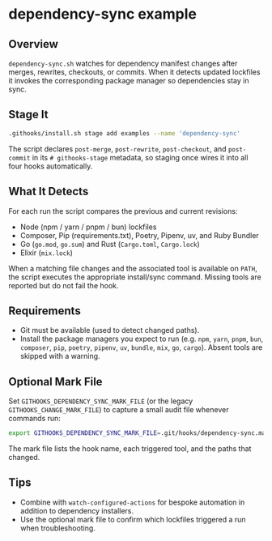# dependency-sync example

## Overview

`dependency-sync.sh` watches for dependency manifest changes after merges,
rewrites, checkouts, or commits. When it detects updated lockfiles it invokes
the corresponding package manager so dependencies stay in sync.

## Stage It

```bash
.githooks/install.sh stage add examples --name 'dependency-sync'
```

The script declares `post-merge`, `post-rewrite`, `post-checkout`, and
`post-commit` in its `# githooks-stage` metadata, so staging once wires it into
all four hooks automatically.

## What It Detects

For each run the script compares the previous and current revisions:

- Node (npm / yarn / pnpm / bun) lockfiles
- Composer, Pip (requirements.txt), Poetry, Pipenv, uv, and Ruby Bundler
- Go (`go.mod`, `go.sum`) and Rust (`Cargo.toml`, `Cargo.lock`)
- Elixir (`mix.lock`)

When a matching file changes and the associated tool is available on `PATH`,
the script executes the appropriate install/sync command. Missing tools are
reported but do not fail the hook.

## Requirements

- Git must be available (used to detect changed paths).
- Install the package managers you expect to run (e.g. `npm`, `yarn`, `pnpm`,
  `bun`, `composer`, `pip`, `poetry`, `pipenv`, `uv`, `bundle`, `mix`, `go`,
  `cargo`). Absent tools are skipped with a warning.

## Optional Mark File

Set `GITHOOKS_DEPENDENCY_SYNC_MARK_FILE` (or the legacy
`GITHOOKS_CHANGE_MARK_FILE`) to capture a small audit file whenever commands
run:

```bash
export GITHOOKS_DEPENDENCY_SYNC_MARK_FILE=.git/hooks/dependency-sync.mark
```

The mark file lists the hook name, each triggered tool, and the paths that
changed.

## Tips

- Combine with `watch-configured-actions` for bespoke automation in addition to
  dependency installers.
- Use the optional mark file to confirm which lockfiles triggered a run when
  troubleshooting.
